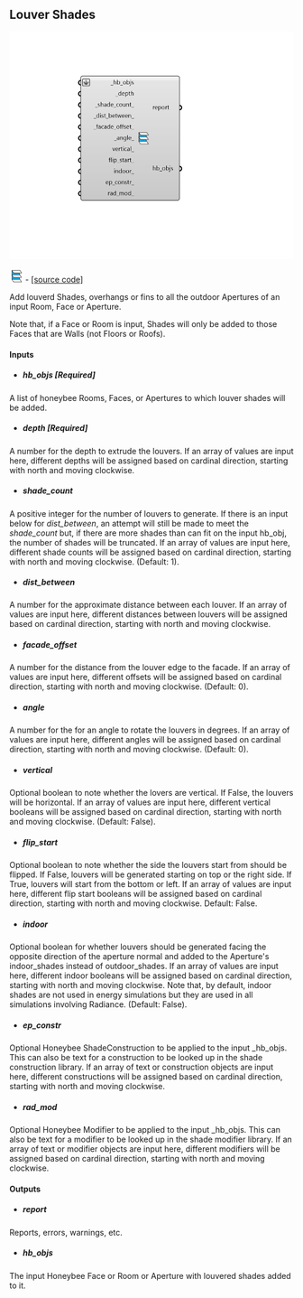 ## Louver Shades

![](../../images/components/Louver_Shades.png)

![](../../images/icons/Louver_Shades.png) - [[source code]](https://github.com/ladybug-tools/honeybee-grasshopper-core/blob/master/honeybee_grasshopper_core/src//HB%20Louver%20Shades.py)


Add louverd Shades, overhangs or fins to all the outdoor Apertures of an input Room, Face or Aperture. 

Note that, if a Face or Room is input, Shades will only be added to those Faces that are Walls (not Floors or Roofs). 



#### Inputs
* ##### hb_objs [Required]
A list of honeybee Rooms, Faces, or Apertures to which louver shades will be added. 
* ##### depth [Required]
A number for the depth to extrude the louvers. If an array of values are input here, different depths will be assigned based on cardinal direction, starting with north and moving clockwise. 
* ##### shade_count 
A positive integer for the number of louvers to generate. If there is an input below for _dist_between_, an attempt will still be made to meet the _shade_count_ but, if there are more shades than can fit on the input hb_obj, the number of shades will be truncated. If an array of values are input here, different shade counts will be assigned based on cardinal direction, starting with north and moving clockwise. (Default: 1). 
* ##### dist_between 
A number for the approximate distance between each louver. If an array of values are input here, different distances between louvers will be assigned based on cardinal direction, starting with north and moving clockwise. 
* ##### facade_offset 
A number for the distance from the louver edge to the facade. If an array of values are input here, different offsets will be assigned based on cardinal direction, starting with north and moving clockwise. (Default: 0). 
* ##### angle 
A number for the for an angle to rotate the louvers in degrees. If an array of values are input here, different angles will be assigned based on cardinal direction, starting with north and moving clockwise. (Default: 0). 
* ##### vertical 
Optional boolean to note whether the lovers are vertical. If False, the louvers will be horizontal. If an array of values are input here, different vertical booleans will be assigned based on cardinal direction, starting with north and moving clockwise. (Default: False). 
* ##### flip_start 
Optional boolean to note whether the side the louvers start from should be flipped. If False, louvers will be generated starting on top or the right side. If True, louvers will start from the bottom or left. If an array of values are input here, different flip start booleans will be assigned based on cardinal direction, starting with north and moving clockwise. Default: False. 
* ##### indoor 
Optional boolean for whether louvers should be generated facing the opposite direction of the aperture normal and added to the Aperture's indoor_shades instead of outdoor_shades. If an array of values are input here, different indoor booleans will be assigned based on cardinal direction, starting with north and moving clockwise. Note that, by default, indoor shades are not used in energy simulations but they are used in all simulations involving Radiance. (Default: False). 
* ##### ep_constr 
Optional Honeybee ShadeConstruction to be applied to the input _hb_objs. This can also be text for a construction to be looked up in the shade construction library. If an array of text or construction objects are input here, different constructions will be assigned based on cardinal direction, starting with north and moving clockwise. 
* ##### rad_mod 
Optional Honeybee Modifier to be applied to the input _hb_objs. This can also be text for a modifier to be looked up in the shade modifier library. If an array of text or modifier objects are input here, different modifiers will be assigned based on cardinal direction, starting with north and moving clockwise. 

#### Outputs
* ##### report
Reports, errors, warnings, etc. 
* ##### hb_objs
The input Honeybee Face or Room or Aperture with louvered shades added to it. 